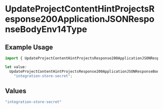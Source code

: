 # UpdateProjectContentHintProjectsResponse200ApplicationJSONResponseBodyEnv14Type

## Example Usage

```typescript
import { UpdateProjectContentHintProjectsResponse200ApplicationJSONResponseBodyEnv14Type } from "@simplesagar/vercel/models/updateprojectop.js";

let value:
  UpdateProjectContentHintProjectsResponse200ApplicationJSONResponseBodyEnv14Type =
    "integration-store-secret";
```

## Values

```typescript
"integration-store-secret"
```